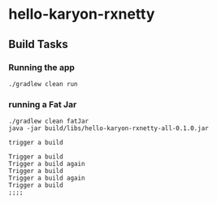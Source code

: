 # hello-karyon-rxnetty


## Build Tasks

### Running the app
```
./gradlew clean run
```

### running a Fat Jar
```
./gradlew clean fatJar
java -jar build/libs/hello-karyon-rxnetty-all-0.1.0.jar

trigger a build

Trigger a build
Trigger a build again
Trigger a build
Trigger a build again
Trigger a build
;;;;

```
